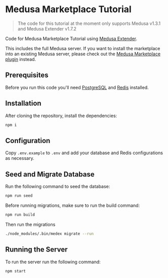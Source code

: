 # Medusa Marketplace Tutorial

> The code for this tutorial at the moment only supports Medusa v1.3.1 and Medusa Extender v1.7.2

Code for Medusa Marketplace Tutorial using [Medusa Extender](https://github.com/adrien2p/medusa-extender).

This includes the full Medusa server. If you want to install the marketplace into an existing Medusa server, please check out the [Medusa Marketplace plugin](https://github.com/shahednasser/medusa-marketplace) instead.

## Prerequisites

Before you run this code you'll need [PostgreSQL](https://www.postgresql.org/download/) and [Redis](https://redis.io/download) installed.

## Installation

After cloning the repository, install the dependencies:

```bash
npm i
```

## Configuration

Copy `.env.example` to `.env` and add your database and Redis configurations as necessary.

## Seed and Migrate Database

Run the following command to seed the database:

```bash
npm run seed
```

Before running migrations, make sure to run the build command:

```bash
npm run build
```

Then run the migrations

```bash
./node_modules/.bin/medex migrate --run
```

## Running the Server

To run the server run the following command:

```bash
npm start
```
